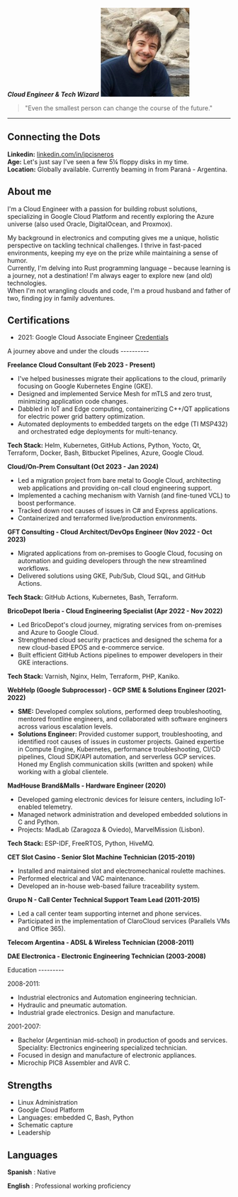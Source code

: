 
***Cloud Engineer & Tech Wizard***
![IT is ME](https://raw.githubusercontent.com/jpcisneros/cv/main/me.jpg)

> "Even the smallest person can change the course of the future."

---

Connecting the Dots
----------------

**Linkedin:** [linkedin.com/in/jpcisneros](https://linkedin.com/in/jpcisneros)  
**Age:** Let's just say I've seen a few 5¼ floppy disks in my time.  
**Location:** Globally available. Currently beaming in from Paraná - Argentina.  

About me
--------
I'm a Cloud Engineer with a passion for building robust solutions, specializing in Google Cloud Platform and recently exploring the Azure universe (also used Oracle, DigitalOcean, and Proxmox).  

My background in electronics and computing gives me a unique, holistic perspective on tackling technical challenges. I thrive in fast-paced environments, keeping my eye on the prize while maintaining a sense of humor.  
Currently, I'm delving into Rust programming language – because learning is a journey, not a destination! I'm always eager to explore new (and old) technologies.  
When I'm not wrangling clouds and code, I'm a proud husband and father of two, finding joy in family adventures.  

Certifications
--------------
- 2021: Google Cloud Associate Engineer [Credentials](https://google.accredible.com/e912538d-9cbc-4061-809b-34e2333581b7)
<div style="page-break-after: always;"></div>
A journey above and under the clouds
----------

**Freelance Cloud Consultant (Feb 2023 - Present)** 

* I've helped businesses migrate their applications to the cloud, primarily focusing on Google Kubernetes Engine (GKE).
* Designed and implemented Service Mesh for mTLS and zero trust, minimizing application code changes.
* Dabbled in IoT and Edge computing, containerizing C++/QT applications for electric power grid battery optimization.
* Automated deployments to embedded targets on the edge (TI MSP432) and orchestrated edge deployments for multi-tenancy.

**Tech Stack:** Helm, Kubernetes, GitHub Actions, Python, Yocto, Qt, Terraform, Docker, Bash, Bitbucket Pipelines, Azure, Google Cloud.

**Cloud/On-Prem Consultant (Oct 2023 - Jan 2024)**

* Led a migration project from bare metal to Google Cloud, architecting web applications and providing on-call cloud engineering support.
* Implemented a caching mechanism with Varnish (and fine-tuned VCL) to boost performance.
* Tracked down root causes of issues in C# and Express applications.
* Containerized and terraformed live/production environments.


**GFT Consulting - Cloud Architect/DevOps Engineer (Nov 2022 - Oct 2023)**

* Migrated applications from on-premises to Google Cloud, focusing on automation and guiding developers through the new streamlined workflows.
* Delivered solutions using GKE, Pub/Sub, Cloud SQL, and GitHub Actions.

**Tech Stack:** GitHub Actions, Kubernetes, Bash, Terraform.

**BricoDepot Iberia - Cloud Engineering Specialist (Apr 2022 - Nov 2022)**

* Led BricoDepot's cloud journey, migrating services from on-premises and Azure to Google Cloud.
* Strengthened cloud security practices and designed the schema for a new cloud-based EPOS and e-commerce service.
* Built efficient GitHub Actions pipelines to empower developers in their GKE interactions.

**Tech Stack:** Varnish, Nginx, Helm, Terraform, PHP, Kaniko.

**WebHelp (Google Subprocessor) - GCP SME & Solutions Engineer (2021-2022)**

* **SME:** Developed complex solutions, performed deep troubleshooting, mentored frontline engineers, and collaborated with software engineers across various escalation levels.
* **Solutions Engineer:** Provided customer support, troubleshooting, and identified root causes of issues in customer projects. Gained expertise in Compute Engine, Kubernetes, performance troubleshooting, CI/CD pipelines, Cloud SDK/API automation, and serverless GCP services.  Honed my English communication skills (written and spoken) while working with a global clientele.

**MadHouse Brand&Malls - Hardware Engineer (2020)**

* Developed gaming electronic devices for leisure centers, including IoT-enabled telemetry.
* Managed network administration and developed embedded solutions in C and Python.
* Projects: MadLab (Zaragoza & Oviedo), MarvelMission (Lisbon).

**Tech Stack:** ESP-IDF, FreeRTOS, Python, HiveMQ.

**CET Slot Casino - Senior Slot Machine Technician (2015-2019)**

* Installed and maintained slot and electromechanical roulette machines.
* Performed electrical and VAC maintenance.
* Developed an in-house web-based failure traceability system.

**Grupo N - Call Center Technical Support Team Lead (2011-2015)**

* Led a call center team supporting internet and phone services.
* Participated in the implementation of ClaroCloud services (Parallels VMs and Office 365).

**Telecom Argentina - ADSL & Wireless Technician (2008-2011)**

**DAE Electronica - Electronic Engineering Technician (2003-2008)**

<div style="page-break-after: always;"></div>
Education
---------

2008-2011:
  - Industrial electronics and Automation engineering technician. 
  - Hydraulic and pneumatic automation.
  - Industrial grade electronics. Design and manufacture. 
  
2001-2007:    
  - Bachelor (Argentinian mid-school) in production of goods and
services. Speciality: Electronics engineering specialized technician. 
  - Focused in design and manufacture of electronic appliances.
  - Microchip PIC8 Assembler and AVR C. 


Strengths
------------
* Linux Administration
* Google Cloud Platform
* Languages: embedded C, Bash, Python
* Schematic capture
* Leadership

Languages
---------

**Spanish**
:	Native

**English**
:	Professional working proficiency
